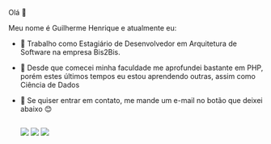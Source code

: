 Olá 👋

Meu nome é Guilherme Henrique e atualmente eu:

- 🔭 Trabalho como Estagiário de Desenvolvedor em Arquitetura de Software na empresa Bis2Bis.
- 🌱 Desde que comecei minha faculdade me aprofundei bastante em PHP, porém estes últimos tempos eu estou aprendendo outras, assim como Ciência de Dados
- 💬 Se quiser entrar em contato, me mande um e-mail no botão que deixei abaixo 😊 


  ##

  <a href="https://instagram.com/gui_hps" target="_blank"><img src="https://img.shields.io/badge/-Instagram-%23E4405F?style=for-the-badge&logo=instagram&logoColor=white" target="_blank"></a>
  <a href = "mailto:gpersuhn2704@gmail.com"><img src="https://img.shields.io/badge/-Gmail-%23333?style=for-the-badge&logo=gmail&logoColor=white" target="_blank"></a>
  <a href="https://www.linkedin.com/in/guilherme-henrique-2a1999218" target="_blank"><img src="https://img.shields.io/badge/-LinkedIn-%230077B5?style=for-the-badge&logo=linkedin&logoColor=white" target="_blank"></a> 

